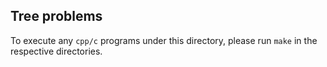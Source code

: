 ## Tree problems

To execute any `cpp/c` programs under this directory, please run `make` in the
respective directories.